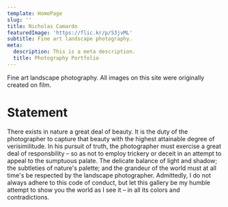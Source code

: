 ```yaml
---
template: HomePage
slug: ''
title: Nicholas Camardo
featuredImage: 'https://flic.kr/p/S3jvML'
subtitle: Fine art landscape photography.
meta:
  description: This is a meta description.
  title: Photography Portfolio
---
```


Fine art landscape photography. All images on this site were originally created on film.


# Statement

There exists in nature a great deal of beauty. It is the duty of the photographer to capture that beauty with the highest attainable degree of verisimilitude. In his pursuit of truth, the photographer must exercise a great deal of responsbility – so as not to employ trickery or deceit in an attempt to appeal to the sumptuous palate. The delicate balance of light and shadow; the subtleties of nature's palette; and the grandeur of the world must at all time's be respected by the landscape photographer. Admittedly, I do not always adhere to this code of conduct, but let this gallery be my humble attempt to show you the world as I see it – in all its colors and contradictions.

